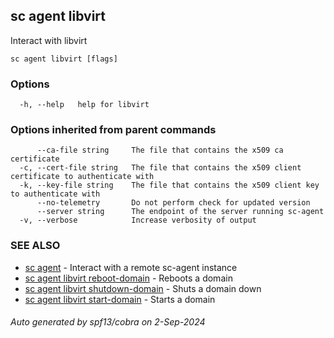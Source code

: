 ## sc agent libvirt

Interact with libvirt

```
sc agent libvirt [flags]
```

### Options

```
  -h, --help   help for libvirt
```

### Options inherited from parent commands

```
      --ca-file string     The file that contains the x509 ca certificate
  -c, --cert-file string   The file that contains the x509 client certificate to authenticate with
  -k, --key-file string    The file that contains the x509 client key to authenticate with
      --no-telemetry       Do not perform check for updated version
      --server string      The endpoint of the server running sc-agent
  -v, --verbose            Increase verbosity of output
```

### SEE ALSO

* [sc agent](sc_agent.md)	 - Interact with a remote sc-agent instance
* [sc agent libvirt reboot-domain](sc_agent_libvirt_reboot-domain.md)	 - Reboots a domain
* [sc agent libvirt shutdown-domain](sc_agent_libvirt_shutdown-domain.md)	 - Shuts a domain down
* [sc agent libvirt start-domain](sc_agent_libvirt_start-domain.md)	 - Starts a domain

###### Auto generated by spf13/cobra on 2-Sep-2024
